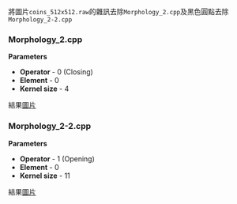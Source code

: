 將圖片`coins_512x512.raw`的雜訊去除`Morphology_2.cpp`及黑色圓點去除 `Morphology_2-2.cpp`

### Morphology_2.cpp

**Parameters**
- **Operator** - 0 (Closing)
- **Element** - 0
- **Kernel size** - 4

結果[圖片](/output/test_morphology/coins_512x512_1.jpg)

### Morphology_2-2.cpp

**Parameters**
- **Operator** - 1 (Opening)
- **Element** - 0
- **Kernel size** - 11

結果[圖片](/output/test_morphology/coins_512x512_2.jpg)
